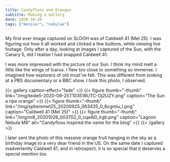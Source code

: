 ```yaml
---
title: Candyfloss and Oranges
subtitle: Making a Gallery
date: 2020-10-29
tags: ["messier", "nebulae"]
---
```


My first ever image captured on SLOOH was of Caldwell 41 (Mel 25). I was figuring out how it all worked and clicked a few buttons, while viewing live footage. Only after a day, looking at images I captured of the Sun, with the Canary 5, did I realise I had snapped Caldwell 41.

I was more impressed with the picture of our Sun. I think my mind melt a little like the wings of Icarus. I flew too close to something so immense. I imagined how explorers of old must've felt. This was different from looking at a PBS documentary or a BBC show. I took this photo, I observed.  

{{< gallery caption-effect="fade" >}}
  {{< figure thumb="-thumb" link="/img/teide5-2020-09-25T103519UTC-Oj2UZY.png" caption="The Sun a ripe orange" >}}
  {{< figure thumb="-thumb" link="/img/spheremel25_20200925_063435_0_6cgmiu_l.png" caption="Caldwell 41 (Mel 25)" >}}
  {{< figure thumb="-thumb" link="/img/m8_20201026_003702_0_cqa4i0_lrgb.png" caption="Lagoon Nebula M8" alt="Candyfloss inspired the name for the blog" >}}
{{< /gallery >}}

I later sent the photo of this massive orange fruit hanging in the sky as a birthday image to a very dear friend in the US. On the same date I captured inadvertently Caldwell 41, and in retrospect, it is so special that it deserves a special mention too.
